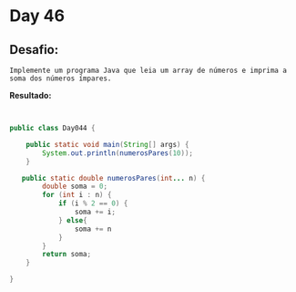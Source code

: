 # Day 46

## Desafio:

	Implemente um programa Java que leia um array de números e imprima a soma dos números ímpares.

**Resultado:**

```java


public class Day044 {

    public static void main(String[] args) {
        System.out.println(numerosPares(10));
    }

   public static double numerosPares(int... n) {
        double soma = 0;
        for (int i : n) {
            if (i % 2 == 0) {
                soma += i;
            } else{
                soma += n
            }
        }
        return soma;
    }

}


